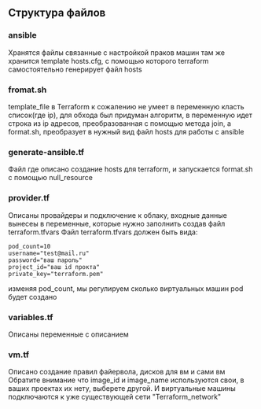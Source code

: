 ## Структура файлов


### ansible
Хранятся файлы связанные с настройкой праков машин
там же хранится template hosts.cfg, с помощью которого terraform самостоятельно генерирует файл hosts
### fromat.sh
template_file в Terraform к сожалению не умеет в переменную класть список(где ip), для обхода был придуман алгоритм, в переменную идет строка из ip адресов, преобразованная с помощью метода join, а format.sh, преобразует в нужный вид файл hosts для работы с ansible
### generate-ansible.tf
Файл где описано создание hosts для terraform, и запускается format.sh с помощью null_resource
### provider.tf
Описаны провайдеры и подключение к облаку, входные данные вынесеы в переменные, которые нужно заполнить создав файл terraform.tfvars
Файл terraform.tfvars должен быть вида:
```
pod_count=10
username="test@mail.ru"
password="ваш пароль"
project_id="ваш id прокта"
private_key="terraform.pem"
```
изменяя pod_count, мы регулируем сколько виртуальных машин pod будет создано

### variables.tf
Описаны переменные с описанием
### vm.tf
Описано создание правил файервола, дисков для вм и сами вм
Обратите внимание что image_id и image_name используются свои, в ваших проектах их нету, выберете другой. И виртуальные машины подключаются к уже существующей сети "Terraform_network"
